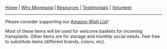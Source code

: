 [Home](/index.md) | [Why Minnesota](/why.md) | [Resources](/resources.md) | [Testimonials](/testimonials.md) | [Volunteer](/volunteer.md)

---

Please consider supporting our [Amazon Wish List](https://www.amazon.com/hz/wishlist/ls/1WGVXG56XQUSP?ref_=wl_share)!

Most of these items will be used for welcome baskets for incoming transplants. Other items are for storage and monthly social needs. Feel free to substitute items (different brands, colors, etc). 
